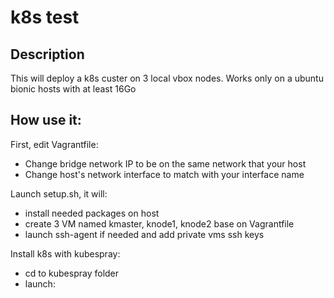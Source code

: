 # k8s test

## Description
This will deploy a k8s custer on 3 local vbox nodes. 
Works only on a ubuntu bionic hosts with at least 16Go


## How use it:

First, edit Vagrantfile:
* Change bridge network IP to be on the same network that your host
* Change host's network interface to match with your interface name

Launch setup.sh, it will:
* install needed packages on host
* create 3 VM named kmaster, knode1, knode2 base on Vagrantfile
* launch ssh-agent if needed and add private vms ssh keys

Install k8s with kubespray:
* cd to kubespray folder
* launch: 
